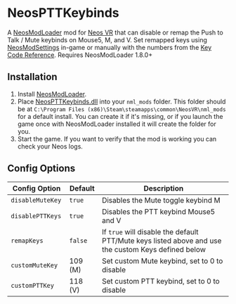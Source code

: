 # NeosPTTKeybinds

A [NeosModLoader](https://github.com/zkxs/NeosModLoader) mod for [Neos VR](https://neos.com/) that can disable or remap the Push to Talk / Mute keybinds on Mouse5, M, and V. Set remapped keys using [NeosModSettings](https://github.com/badhaloninja/NeosModSettings) in-game or manually with the numbers from the [Key Code Reference](https://github.com/XDelta/NeosPTTKeybinds/blob/main/KeyCodeReference.txt). Requires NeosModLoader 1.8.0+

## Installation
1. Install [NeosModLoader](https://github.com/zkxs/NeosModLoader).
2. Place [NeosPTTKeybinds.dll](https://github.com/XDelta/NeosPTTKeybinds/releases/latest/download/NeosPTTKeybinds.dll) into your `nml_mods` folder. This folder should be at `C:\Program Files (x86)\Steam\steamapps\common\NeosVR\nml_mods` for a default install. You can create it if it's missing, or if you launch the game once with NeosModLoader installed it will create the folder for you.
3. Start the game. If you want to verify that the mod is working you can check your Neos logs.

## Config Options

| Config Option     | Default | Description |
| ------------------ | ------- | ----------- |
| `disableMuteKey ` | `true` | Disables the Mute toggle keybind M |
| `disablePTTKeys ` | `true` | Disables the PTT keybind Mouse5 and V |
| `remapKeys  ` | `false` | If `true` will disable the default PTT/Mute keys listed above and use the custom Keys defined below |
| `customMuteKey ` | 109 (M) | Set custom Mute keybind, set to 0 to disable |
| `customPTTKey ` | 118 (V) | Set custom PTT keybind, set to 0 to disable |
